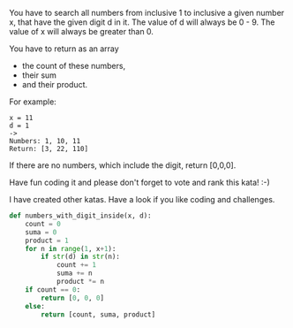 You have to search all numbers from inclusive 1 to inclusive a given number x, that have the given digit d in it.
The value of d will always be 0 - 9.
The value of x will always be greater than 0.

You have to return as an array
* the count of these numbers,
* their sum
* and their product.

For example:
```
x = 11
d = 1
->
Numbers: 1, 10, 11
Return: [3, 22, 110]
```

If there are no numbers, which include the digit, return [0,0,0].

Have fun coding it and please don't forget to vote and rank this kata! :-)

I have created other katas. Have a look if you like coding and challenges.
```python
def numbers_with_digit_inside(x, d):
    count = 0
    suma = 0
    product = 1
    for n in range(1, x+1):
        if str(d) in str(n):
            count += 1
            suma += n
            product *= n
    if count == 0:
        return [0, 0, 0]
    else:
        return [count, suma, product]
 ```
